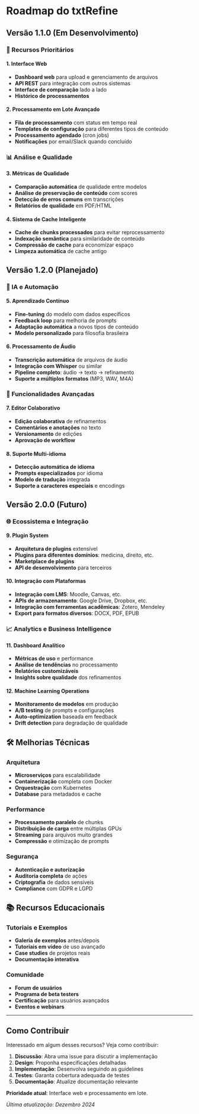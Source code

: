 # Roadmap do txtRefine

## Versão 1.1.0 (Em Desenvolvimento)

### 🚀 Recursos Prioritários

#### 1. Interface Web
- **Dashboard web** para upload e gerenciamento de arquivos
- **API REST** para integração com outros sistemas
- **Interface de comparação** lado a lado
- **Histórico de processamentos**

#### 2. Processamento em Lote Avançado
- **Fila de processamento** com status em tempo real
- **Templates de configuração** para diferentes tipos de conteúdo
- **Processamento agendado** (cron jobs)
- **Notificações** por email/Slack quando concluído

### 📊 Análise e Qualidade

#### 3. Métricas de Qualidade
- **Comparação automática** de qualidade entre modelos
- **Análise de preservação de conteúdo** com scores
- **Detecção de erros comuns** em transcrições
- **Relatórios de qualidade** em PDF/HTML

#### 4. Sistema de Cache Inteligente
- **Cache de chunks processados** para evitar reprocessamento
- **Indexação semântica** para similaridade de conteúdo
- **Compressão de cache** para economizar espaço
- **Limpeza automática** de cache antigo

## Versão 1.2.0 (Planejado)

### 🤖 IA e Automação

#### 5. Aprendizado Contínuo
- **Fine-tuning** do modelo com dados específicos
- **Feedback loop** para melhoria de prompts
- **Adaptação automática** a novos tipos de conteúdo
- **Modelo personalizado** para filosofia brasileira

#### 6. Processamento de Áudio
- **Transcrição automática** de arquivos de áudio
- **Integração com Whisper** ou similar
- **Pipeline completo**: áudio → texto → refinamento
- **Suporte a múltiplos formatos** (MP3, WAV, M4A)

### 🔧 Funcionalidades Avançadas

#### 7. Editor Colaborativo
- **Edição colaborativa** de refinamentos
- **Comentários e anotações** no texto
- **Versionamento** de edições
- **Aprovação de workflow**

#### 8. Suporte Multi-idioma
- **Detecção automática de idioma**
- **Prompts especializados** por idioma
- **Modelo de tradução** integrada
- **Suporte a caracteres especiais** e encodings

## Versão 2.0.0 (Futuro)

### 🌐 Ecossistema e Integração

#### 9. Plugin System
- **Arquitetura de plugins** extensível
- **Plugins para diferentes domínios**: medicina, direito, etc.
- **Marketplace de plugins**
- **API de desenvolvimento** para terceiros

#### 10. Integração com Plataformas
- **Integração com LMS**: Moodle, Canvas, etc.
- **APIs de armazenamento**: Google Drive, Dropbox, etc.
- **Integração com ferramentas acadêmicas**: Zotero, Mendeley
- **Export para formatos diversos**: DOCX, PDF, EPUB

### 📈 Analytics e Business Intelligence

#### 11. Dashboard Analítico
- **Métricas de uso** e performance
- **Análise de tendências** no processamento
- **Relatórios customizáveis**
- **Insights sobre qualidade** dos refinamentos

#### 12. Machine Learning Operations
- **Monitoramento de modelos** em produção
- **A/B testing** de prompts e configurações
- **Auto-optimization** baseada em feedback
- **Drift detection** para degradação de qualidade

## 🛠️ Melhorias Técnicas

### Arquitetura
- **Microserviços** para escalabilidade
- **Containerização** completa com Docker
- **Orquestração** com Kubernetes
- **Database** para metadados e cache

### Performance
- **Processamento paralelo** de chunks
- **Distribuição de carga** entre múltiplas GPUs
- **Streaming** para arquivos muito grandes
- **Compressão** e otimização de prompts

### Segurança
- **Autenticação e autorização**
- **Auditoria completa** de ações
- **Criptografia** de dados sensíveis
- **Compliance** com GDPR e LGPD

## 📚 Recursos Educacionais

### Tutoriais e Exemplos
- **Galeria de exemplos** antes/depois
- **Tutoriais em vídeo** de uso avançado
- **Case studies** de projetos reais
- **Documentação interativa**

### Comunidade
- **Forum de usuários**
- **Programa de beta testers**
- **Certificação** para usuários avançados
- **Eventos e webinars**

---

## Como Contribuir

Interessado em algum desses recursos? Veja como contribuir:

1. **Discussão**: Abra uma issue para discutir a implementação
2. **Design**: Proponha especificações detalhadas
3. **Implementação**: Desenvolva seguindo as guidelines
4. **Testes**: Garanta cobertura adequada de testes
5. **Documentação**: Atualize documentação relevante

**Prioridade atual**: Interface web e processamento em lote.

*Última atualização: Dezembro 2024*
